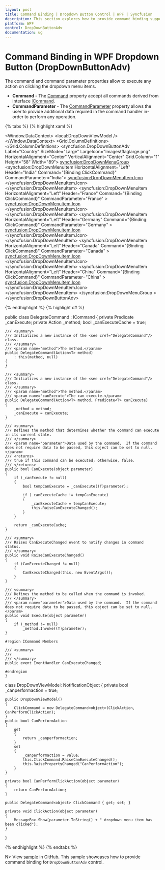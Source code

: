 ```yaml
---
layout: post
title: Command Binding | Dropdown Button Control | WPF | Syncfusion
description: This section explores how to provide command binding support for dropdown menu items to perform any action while clicking the same.
platform: WPF
control: DropDownButtonAdv
documentation: ug
---
```


# Command Binding in WPF Dropdown Button (DropDownButtonAdv)

The command and command parameter properties allow to execute any action on clicking the dropdown menu items.

* **Command** - The [Command](https://docs.microsoft.com/en-us/dotnet/api/system.windows.input.icommandsource.command?view=netframework-4.8) property accept all commands derived from interface [ICommand](https://docs.microsoft.com/en-us/dotnet/api/system.windows.input.icommand?view=netframework-4.8). 
* **CommandParameter** - The [CommandParameter](https://docs.microsoft.com/en-us/dotnet/api/system.windows.input.icommandsource.commandparameter?view=netframework-4.8) property allows the user to provide additional data required in the command handler in-order to perform any operation. 

{% tabs %}
{% highlight xaml %}

<Window x:Class="DropDown_Button_Command_Binding.MainWindow"
        xmlns="http://schemas.microsoft.com/winfx/2006/xaml/presentation"
        xmlns:x="http://schemas.microsoft.com/winfx/2006/xaml"
        xmlns:d="http://schemas.microsoft.com/expression/blend/2008"
        xmlns:mc="http://schemas.openxmlformats.org/markup-compatibility/2006"
        xmlns:local="clr-namespace:Button_Sample"
        xmlns:Syncfusion="http://schemas.microsoft.com/netfx/2009/xaml/presentation"
        xmlns:syncfusion="http://schemas.syncfusion.com/wpf"
        mc:Ignorable="d"
        xmlns:syncfusionskin="clr-namespace:Syncfusion.SfSkinManager;assembly=Syncfusion.SfSkinManager.WPF"
        Title="MainWindow" Height="450" Width="800">
    <Window.DataContext>
        <local:DropDownViewModel />
    </Window.DataContext>
    <Grid VerticalAlignment="Center">
        <Grid.ColumnDefinitions>
            <ColumnDefinition Width="270"/>
            <ColumnDefinition Width="*"/>
        </Grid.ColumnDefinitions>
            <CheckBox IsChecked="{Binding CanPerformAction}" Content="Can perform action in dropdown menu item"/>
            <syncfusion:DropDownButtonAdv Label="Country" SizeMode="Large" LargeIcon="Images\flaglarge.png"  HorizontalAlignment="Center" VerticalAlignment="Center" Grid.Column="1" Height="58" Width="89">
                <syncfusion:DropDownMenuGroup>
                    <syncfusion:DropDownMenuItem  HorizontalAlignment="Left" Header="India" Command="{Binding ClickCommand}" CommandParameter="India">
                        <syncfusion:DropDownMenuItem.Icon>
                            <Image Source="Images/india.png"/>
                        </syncfusion:DropDownMenuItem.Icon>
                    </syncfusion:DropDownMenuItem>
                    <syncfusion:DropDownMenuItem  HorizontalAlignment="Left" Header="France" Command="{Binding ClickCommand}" CommandParameter="France" >
                        <syncfusion:DropDownMenuItem.Icon>
                            <Image Source="Images/france.png"/>
                        </syncfusion:DropDownMenuItem.Icon>
                    </syncfusion:DropDownMenuItem>
                    <syncfusion:DropDownMenuItem  HorizontalAlignment="Left" Header="Germany" Command="{Binding ClickCommand}" CommandParameter="Germany" >
                        <syncfusion:DropDownMenuItem.Icon>
                            <Image Source="Images/germany.png"/>
                        </syncfusion:DropDownMenuItem.Icon>
                    </syncfusion:DropDownMenuItem>
                    <syncfusion:DropDownMenuItem  HorizontalAlignment="Left" Header="Canada" Command="{Binding ClickCommand}" CommandParameter="Canada" >
                        <syncfusion:DropDownMenuItem.Icon>
                            <Image Source="Images/Canada.png"/>
                        </syncfusion:DropDownMenuItem.Icon>
                    </syncfusion:DropDownMenuItem>
                    <syncfusion:DropDownMenuItem  HorizontalAlignment="Left" Header="China" Command="{Binding ClickCommand}" CommandParameter="China" >
                        <syncfusion:DropDownMenuItem.Icon>
                            <Image Source="Images/china.png"/>
                        </syncfusion:DropDownMenuItem.Icon>
                    </syncfusion:DropDownMenuItem>
                </syncfusion:DropDownMenuGroup >
            </syncfusion:DropDownButtonAdv>
    </Grid>
    </window>

{% endhighlight %}
{% highlight c# %}

public class DelegateCommand<T> : ICommand
{
    private Predicate<T> _canExecute;
    private Action<T> _method;
    bool _canExecuteCache = true;

    /// <summary>
    /// Initializes a new instance of the <see cref="DelegateCommand"/> class.
    /// </summary>
    /// <param name="method">The method.</param>
    public DelegateCommand(Action<T> method)
        : this(method, null)
    {
    }

    /// <summary>
    /// Initializes a new instance of the <see cref="DelegateCommand"/> class.
    /// </summary>
    /// <param name="method">The method.</param>
    /// <param name="canExecute">The can execute.</param>
    public DelegateCommand(Action<T> method, Predicate<T> canExecute)
    {
        _method = method;
        _canExecute = canExecute;
    }

    /// <summary>
    /// Defines the method that determines whether the command can execute in its current state.
    /// </summary>
    /// <param name="parameter">Data used by the command.  If the command does not require data to be passed, this object can be set to null.</param>
    /// <returns>
    /// true if this command can be executed; otherwise, false.
    /// </returns>
    public bool CanExecute(object parameter)
    {
        if (_canExecute != null)
        {
            bool tempCanExecute = _canExecute((T)parameter);

            if (_canExecuteCache != tempCanExecute)
            {
                _canExecuteCache = tempCanExecute;
                this.RaiseCanExecuteChanged();
            }
        }

        return _canExecuteCache;
    }

    /// <summary>
    /// Raises CanExecuteChanged event to notify changes in command status.
    /// </summary>
    public void RaiseCanExecuteChanged()
    {
        if (CanExecuteChanged != null)
        {
            CanExecuteChanged(this, new EventArgs());
        }
    }

    /// <summary>
    /// Defines the method to be called when the command is invoked.
    /// </summary>
    /// <param name="parameter">Data used by the command.  If the command does not require data to be passed, this object can be set to null.</param>
    public void Execute(object parameter)
    {
        if (_method != null)
            _method.Invoke((T)parameter);
    }

    #region ICommand Members

    /// <summary>
    /// 
    /// </summary>
    public event EventHandler CanExecuteChanged;

    #endregion
    }

class DropDownViewModel: NotificationObject
{
    private bool _canperformaction = true;

    public DropDownViewModel()
    {
        ClickCommand = new DelegateCommand<object>(ClickAction, CanPerformClickAction);
    }
    public bool CanPerformAction
    {
        get
        {
            return _canperformaction;
        }
        set
        {
            _canperformaction = value;
            this.ClickCommand.RaiseCanExecuteChanged();
            this.RaisePropertyChanged("CanPerformAction");
        }
    }

    private bool CanPerformClickAction(object parameter)
    {
        return CanPerformAction;
    }

    public DelegateCommand<object> ClickCommand { get; set; }

    private void ClickAction(object parameter)
    {
        MessageBox.Show(parameter.ToString() + " dropdown menu item has been clicked");
    }
}

{% endhighlight %}
{% endtabs %}

N> View [sample](https://github.com/SyncfusionExamples/wpf-dropdown-button-examples/blob/master/Samples/Command-Binding) in GitHub. This sample showcases how to provide command binding for `DropDownButtonAdv` control.